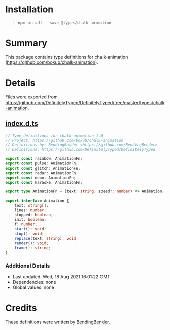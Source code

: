 # Installation
> `npm install --save @types/chalk-animation`

# Summary
This package contains type definitions for chalk-animation (https://github.com/bokub/chalk-animation).

# Details
Files were exported from https://github.com/DefinitelyTyped/DefinitelyTyped/tree/master/types/chalk-animation.
## [index.d.ts](https://github.com/DefinitelyTyped/DefinitelyTyped/tree/master/types/chalk-animation/index.d.ts)
````ts
// Type definitions for chalk-animation 1.6
// Project: https://github.com/bokub/chalk-animation
// Definitions by: BendingBender <https://github.com/BendingBender>
// Definitions: https://github.com/DefinitelyTyped/DefinitelyTyped

export const rainbow: AnimationFn;
export const pulse: AnimationFn;
export const glitch: AnimationFn;
export const radar: AnimationFn;
export const neon: AnimationFn;
export const karaoke: AnimationFn;

export type AnimationFn = (text: string, speed?: number) => Animation;

export interface Animation {
    text: string[];
    lines: number;
    stopped: boolean;
    init: boolean;
    f: number;
    start(): void;
    stop(): void;
    replace(text: string): void;
    render(): void;
    frame(): string;
}

````

### Additional Details
 * Last updated: Wed, 18 Aug 2021 16:01:22 GMT
 * Dependencies: none
 * Global values: none

# Credits
These definitions were written by [BendingBender](https://github.com/BendingBender).
